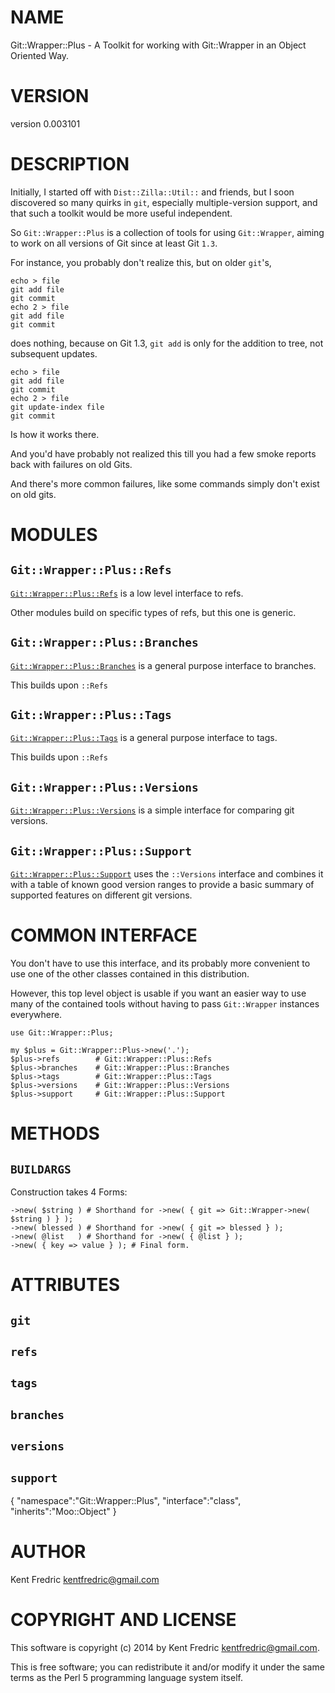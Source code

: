 # NAME

Git::Wrapper::Plus - A Toolkit for working with Git::Wrapper in an Object Oriented Way.

# VERSION

version 0.003101

# DESCRIPTION

Initially, I started off with `Dist::Zilla::Util::` and friends, but I soon discovered so many quirks
in `git`, especially multiple-version support, and that such a toolkit would be more useful independent.

So `Git::Wrapper::Plus` is a collection of tools for using `Git::Wrapper`, aiming to work on all versions of Git since at least
Git `1.3`.

For instance, you probably don't realize this, but on older `git`'s,

    echo > file
    git add file
    git commit
    echo 2 > file
    git add file
    git commit

does nothing, because on Git 1.3, `git add` is only for the addition to tree, not subsequent updates.

    echo > file
    git add file
    git commit
    echo 2 > file
    git update-index file
    git commit

Is how it works there.

And you'd have probably not realized this till you had a few smoke reports back with failures on old Gits.

And there's more common failures, like some commands simply don't exist on old gits.

# MODULES

## `Git::Wrapper::Plus::Refs`

[`Git::Wrapper::Plus::Refs`](https://metacpan.org/pod/Git::Wrapper::Plus::Refs) is a low level interface to refs.

Other modules build on specific types of refs, but this one is generic.

## `Git::Wrapper::Plus::Branches`

[`Git::Wrapper::Plus::Branches`](https://metacpan.org/pod/Git::Wrapper::Plus::Branches) is a general purpose interface to branches.

This builds upon `::Refs`

## `Git::Wrapper::Plus::Tags`

[`Git::Wrapper::Plus::Tags`](https://metacpan.org/pod/Git::Wrapper::Plus::Tags) is a general purpose interface to tags.

This builds upon `::Refs`

## `Git::Wrapper::Plus::Versions`

[`Git::Wrapper::Plus::Versions`](https://metacpan.org/pod/Git::Wrapper::Plus::Versions) is a simple interface for comparing git versions.

## `Git::Wrapper::Plus::Support`

[`Git::Wrapper::Plus::Support`](https://metacpan.org/pod/Git::Wrapper::Plus::Support) uses the `::Versions` interface and combines it with a table
of known good version ranges to provide a basic summary of supported features on different git versions.

# COMMON INTERFACE

You don't have to use this interface, and its probably more convenient
to use one of the other classes contained in this distribution.

However, this top level object is usable if you want an easier way to use many
of the contained tools without having to pass `Git::Wrapper` instances everywhere.

    use Git::Wrapper::Plus;

    my $plus = Git::Wrapper::Plus->new('.');
    $plus->refs        # Git::Wrapper::Plus::Refs
    $plus->branches    # Git::Wrapper::Plus::Branches
    $plus->tags        # Git::Wrapper::Plus::Tags
    $plus->versions    # Git::Wrapper::Plus::Versions
    $plus->support     # Git::Wrapper::Plus::Support

# METHODS

## `BUILDARGS`

Construction takes 4 Forms:

    ->new( $string ) # Shorthand for ->new( { git => Git::Wrapper->new( $string ) } );
    ->new( blessed ) # Shorthand for ->new( { git => blessed } );
    ->new( @list   ) # Shorthand for ->new( { @list } );
    ->new( { key => value } ); # Final form.

# ATTRIBUTES

## `git`

## `refs`

## `tags`

## `branches`

## `versions`

## `support`

{
    "namespace":"Git::Wrapper::Plus",
    "interface":"class",
    "inherits":"Moo::Object"
}



# AUTHOR

Kent Fredric <kentfredric@gmail.com>

# COPYRIGHT AND LICENSE

This software is copyright (c) 2014 by Kent Fredric <kentfredric@gmail.com>.

This is free software; you can redistribute it and/or modify it under
the same terms as the Perl 5 programming language system itself.
